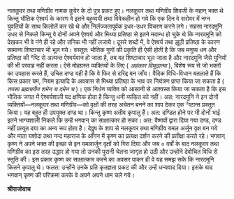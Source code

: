 नलकूवर तथा मणिग्रीव नामक कुवेर के दो पुत्र प्रकट हुए। नलकूवर तथा मणिग्रीव शिवजी के महान् भक्त थे किन्तु भौतिक ऐश्वर्य के कारण वे इतने बहुव्ययी तथा विवेकहीन हो गये कि एक दिन वे सरोवर में नग्न युवतियों के साथ किलोलें कर रहे थे और निर्लज्जतापूर्वक इधर-उधर विचरण करने लगे। सहसा नारदमुनि उधर से निकले किन्तु वे दोनों अपने ऐश्वर्य और मिथ्या प्रतिष्ठा से इतने मदान्ध हो चुके थे कि नारदमुनि को देखकर भी वे नंगे ही रहे और तनिक भी नहीं लजाये। दूसरे शब्दों में, वे ऐश्वर्य तथा झूठी प्रतिष्ठा के कारण सामान्य शिष्टाचार भी भूल गये। वस्तुत: भौतिक गुणों की प्रकृति ही ऐसी होती है कि जब मनुष्य धन और प्रतिष्ठा की ²ष्टि से अत्यन्त ऐश्वर्यवान हो जाता है, तब वह शिष्टाचार भूल जाता है और नारदमुनि जैसे मुनियों की भी परवाह नहीं करता। ऐसे मोहग्रस्त व्यक्तियों के लिए ( *अहंकार विमूढात्मा* ), विशेष रूप से जो भक्तों का उपहास करते हैं, उचित दण्ड यही है कि वे फिर से दरिद्र बन जाँय। वैदिक विधि-विधान बतलाते हैं कि किस प्रकार यम, नियम इत्यादि के अवयास से मिथ्या प्रतिष्ठा के भाव पर नियंत्रण प्राप्त किया जा सकता है ( *तपसा ब्रह्मचर्येण शमेन च दमेन च* )। एक निर्धन व्यक्ति को आसानी से आश्वस्त किया जा सकता है कि इस भौतिक जगत में ऐश्वर्यशाली पद क्षणिक होता है किन्तु धनी व्यकि्त को नहीं। अत: नारदमुनि ने इन दोनों व्यक्तियों—नलकूवर तथा मणिग्रीव—को वृक्षों की तरह अचेतन बनने का शाप देकर एक ²ष्टान्त प्रस्तुत किया। यह बहुत ही उपयुक्त दण्ड था। किन्तु कृष्ण अतीव कृपालु हैं। अत: दण्डित होने पर भी दोनों भाई इतने भाग्यशाली निकले कि उन्हें भगवान् का साक्षात्कार हो सका। अत: वैष्णवों द्वारा दिया गया दण्ड, दण्ड नहीं प्रत्युत दया का अन्य रूप होता है। देवॢष के शाप से नलकूवर तथा मणिग्रीव यमल अर्जुन वृक्ष बन गये और माता यशोदा तथा नन्द महाराज के आँगन में कृष्ण का प्रत्यक्ष दर्शन करने की प्रतीक्षा करते रहे। भगवान् कृष्ण ने अपने भक्त की इच्छा से इन यमलार्जुन वृक्षों को गिरा दिया और जब ० वर्षों के बाद नलकूवर तथा मणिग्रीव का इस तरह उद्धार हो गया तो उनकी पुरानी चेतना जागृत हो उठी और उन्होंने देवोचित विधि से स्तुति की। इस प्रकार कृष्ण का साक्षात्कार करने का अवसर पाकर ही वे यह समझ सके कि नारदमुनि कितने कृपालु थे। फलत: उन्होंने उनके प्रति कृतज्ञता प्रकट की और उन्हें धन्यवाद दिया। इसके बाद भगवान् कृष्ण की परिक्रमा करके वे अपने अपने धाम चले गये।  

**श्रीराजोवाच** 